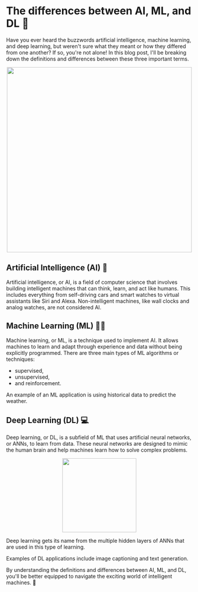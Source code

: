 # The differences between AI, ML, and DL 🤖

Have you ever heard the buzzwords artificial intelligence, machine learning, and deep learning, but weren't sure what they meant or how they differed from one another? If so, you're not alone! In this blog post, I'll be breaking down the definitions and differences between these three important terms.

<p style="text-align:center">
    <img src = "https://i.imgur.com/NWfeUDg.jpg" height="500px"/>
</p>

## Artificial Intelligence (AI) 🤖

Artificial intelligence, or AI, is a field of computer science that involves building intelligent machines that can think, learn, and act like humans. This includes everything from self-driving cars and smart watches to virtual assistants like Siri and Alexa. Non-intelligent machines, like wall clocks and analog watches, are not considered AI.

## Machine Learning (ML) 🧑‍💼

Machine learning, or ML, is a technique used to implement AI. It allows machines to learn and adapt through experience and data without being explicitly programmed. There are three main types of ML algorithms or techniques: 
- supervised, 
- unsupervised, 
- and reinforcement.  

An example of an ML application is using historical data to predict the weather.

## Deep Learning (DL) 💻

Deep learning, or DL, is a subfield of ML that uses artificial neural networks, or ANNs, to learn from data. These neural networks are designed to mimic the human brain and help machines learn how to solve complex problems. 

<p style="text-align:center">
    <img src = "https://assets-global.website-files.com/5fb24a974499e90dae242d98/60f6fcbbea40ed333d29932d_5f201fc59a54002670de36a4_5eac2bb7d3cad50315947c84_Untitled-3.jpeg" height="200x">
</p>

Deep learning gets its name from the multiple hidden layers of ANNs that are used in this type of learning. 

Examples of DL applications include image captioning and text generation.

By understanding the definitions and differences between AI, ML, and DL, you'll be better equipped to navigate the exciting world of intelligent machines. 🤖




